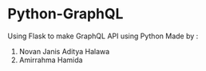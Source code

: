 ﻿# Python-GraphQL
Using Flask to make GraphQL API using Python 
Made by : 
1. Novan Janis Aditya Halawa
2. Amirrahma Hamida
